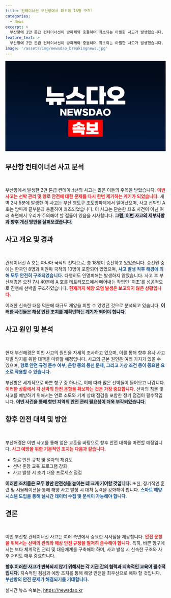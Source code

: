 ```yaml
---
title: 컨테이너선 부산항에서 좌초해 18명 구조!
categories:
  - News
excerpt: >
  부산항에 2만 톤급 컨테이너선이 방파제와 충돌하며 좌초되는 아찔한 사고가 발생했습니다. 다행히 승선원 전원 구조됐고, 해양오염은 없다고 전해졌습니다. 사고 원인은 조사 중입니다.
feature_text: >
  부산항에 2만 톤급 컨테이너선이 방파제와 충돌하며 좌초되는 아찔한 사고가 발생했습니다. 다행히 승선원 전원 구조됐고, 해양오염은 없다고 전해졌습니다. 사고 원인은 조사 중입니다.
image: '/assets/img/newsdao_breakingnews.jpg'
---
```


<p><img src="/assets/img/newsdao_breakingnews.jpg" alt="koreaapp 속보" /></p>

<h2 data-ke-size="size26">부산항 컨테이너선 사고 분석</h2>

<p data-ke-size="size16">&nbsp;</p>

<p>부산항에서 발생한 2만 톤급 컨테이너선의 사고는 많은 이들의 주목을 받았습니다. <b><span style="color: #ee2323;">이번 사고는 선박 관리 및 항로 안전에 대한 문제를 다시 한번 제기하는 계기가 되었습니다.</span></b> 새벽 2시 5분에 발생한 이 사고는 부산 영도구 조도방파제에서 일어났으며, 사고 선박인 A 호는 방파제 끝부분과 충돌하여 좌초되었습니다. 이 사고는 단순한 좌초 사건이 아닌 여러 측면에서 우리가 주의해야 할 점들이 있음을 시사합니다. <b><span style="background-color: #21538527;">그럼, 이번 사고의 세부사항과 향후 개선 방안을 살펴보겠습니다.</span></b></p>

<h2 data-ke-size="size26">사고 개요 및 경과</h2>

<p data-ke-size="size16">&nbsp;</p>

<p>컨테이너선 A 호는 파나마 국적의 선박으로, 총 18명이 승선하고 있었습니다. 승선원 중에는 한국인 8명과 미얀마 국적의 10명이 포함되어 있었으며, <b><span style="color: #1a5490;">사고 발생 직후 해경에 의해 모두 안전히 구조되었습니다.</span></b> 다행히도 인명피해는 발생하지 않았습니다. 사고 후 부산해경은 오전 7시 40분에 A 호를 테트라포드에서 떼어내는 작업인 '이초'를 성공적으로 진행해 선박을 구조하였습니다. <b><span style="color: #ee2323;">현재까지 해양 오염 발생은 보고되지 않은 상황입니다.</span></b> </p>

<p>이러한 신속한 대응 덕분에 대규모 재앙을 피할 수 있었던 것으로 분석되고 있습니다. <b><span style="background-color: #21538527;">이러한 사건들은 해상 안전 조치를 재확인하는 계기가 되어야 합니다.</span></b></p>

<h2 data-ke-size="size26">사고 원인 및 분석</h2>

<p data-ke-size="size16">&nbsp;</p>

<p>현재 부산해경은 이번 사고의 원인을 자세히 조사하고 있으며, 이를 통해 향후 유사 사고 재발 방지를 위한 대책을 마련할 예정입니다. 사고의 근본 원인은 여러 가지가 있을 수 있으며, <b><span style="color: #1a5490;">항로 안전 규정 준수 여부, 운항 중의 통신 문제, 그리고 기상 조건 등이 중요한 요소로 작용할 수 있습니다.</span></b></p>

<p>부산항은 세계적으로 바쁜 항구 중 하나로, 이에 따라 많은 선박들이 들어오고 나갑니다. <b><span style="color: #ee2323;">이러한 상황에서 각 선박의 안전 운항을 확보하는 것은 가장 중요합니다.</span></b> 선박의 침몰 및 사고를 예방하기 위해서는 연료 소모와 기계 상태 점검을 포함한 정기 점검이 필수적입니다. <b><span style="background-color: #21538527;">이번 사건을 통해 항만 지역의 안전 관리 필요성이 더욱 부각되었습니다.</span></b></p>

<h2 data-ke-size="size26">향후 안전 대책 및 방안</h2>

<p data-ke-size="size16">&nbsp;</p>

<p>부산해경은 이번 사고를 통해 얻은 교훈을 바탕으로 향후 안전 대책을 마련할 예정입니다. <b><span style="color: #ee2323;">사고 예방을 위한 기본적인 조치는 다음과 같습니다.</span></b> </p>

<ul>
    <li>항로 안전 규칙 및 절차의 재검토</li>
    <li>선박 운항 교육 프로그램 강화</li>
    <li>사고 발생 시 초기 대응 프로세스 점검</li>
</ul>

<p><b><span style="background-color: #21538527;">이러한 조치들은 모두 항만 안전성을 높이는 데 크게 기여할 것입니다.</span></b> 또한, 정기적인 훈련 및 시뮬레이션을 통해 해양 사고 발생 시 대처 능력을 강화해야 합니다. <b><span style="color: #1a5490;">스마트 해양 시스템 도입을 통해 실시간 데이터 수집 및 분석이 가능해야 합니다.</span></b> </p>

<h2 data-ke-size="size26">결론</h2>

<p data-ke-size="size16">&nbsp;</p>

<p>이번 부산항 컨테이너선 사고는 여러 측면에서 중요한 시사점을 제공합니다. <b><span style="color: #ee2323;">안전 운항을 위해서는 선박의 관리와 해상 안전 규정을 철저히 준수해야 합니다.</span></b> 특히, 바쁜 항구에서는 보다 체계적인 관리 및 대응체계를 구축해야 하며, 사고 발생 시 신속한 구조와 사후 처리도 매우 중요합니다. </p>

<p><b><span style="background-color: #21538527;">향후 이러한 사고가 반복되지 않기 위해서는 각 기관 간의 협력과 지속적인 교육이 필수적입니다.</span></b> 지속적인 점검과 예방 조치를 통해 해양 안전을 최우선으로 해야 할 것입니다. <b><span style="color: #1a5490;">부산항의 안전 문제가 해결되기를 기대합니다.</span></b> </p>

<p data-ke-size="size16"></p>
실시간 뉴스 속보는, <a href="https://newsdao.kr" rel="dofollow">https://newsdao.kr</a>


